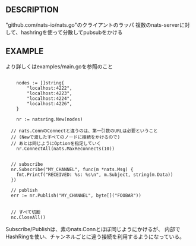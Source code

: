 
## DESCRIPTION

"github.com/nats-io/nats.go"のクライアントのラッパ
複数のnats-serverに対して、hashringを使って分散してpubsubをかける

## EXAMPLE

より詳しくはexamples/main.goを参照のこと

```golang

	nodes := []string{
		"localhost:4222",
		"localhost:4223",
		"localhost:4224",
		"localhost:4226",
	}

	nr := natsring.New(nodes)

  // nats.ConnのConnectと違うのは、第一引数のURLは必要ということ
  // (Newで渡したすべてのノードに接続をかけるので)
  // あとは同じようにOptionを指定していく
	nr.ConnectAll(nats.MaxReconnects(10))


  // subscribe
  nr.Subscribe("MY_CHANNEL", func(m *nats.Msg) {
    fmt.Printf("RECEIVED: %s: %s\n", m.Subject, string(m.Data))
  })

  // publish
  err := nr.Publish("MY_CHANNEL", byte[]("FOOBAR"))


  // すべて切断
  nc.CloseAll()

```

Subscribe/Publishは、素のnats.Connとほぼ同じようにかけるが、
内部でHashRingを使い、チャンネルごとに違う接続を利用するようになっている。
